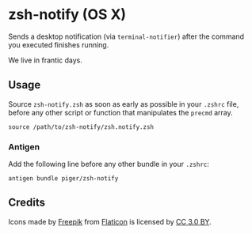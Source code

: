 # zsh-notify (OS X)

Sends a desktop notification (via `terminal-notifier`) after the command you executed finishes
running.

We live in frantic days.

## Usage

Source `zsh-notify.zsh` as soon as early as possible in your `.zshrc` file, before any other script
or function that manipulates the `precmd` array.

    source /path/to/zsh-notify/zsh.notify.zsh

### Antigen

Add the following line before any other bundle in your `.zshrc`:

    antigen bundle piger/zsh-notify

## Credits

Icons made by [Freepik](https://www.freepik.com/) from [Flaticon](https://www.flaticon.com/) is licensed by [CC 3.0 BY](http://creativecommons.org/licenses/by/3.0/).
